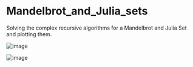 # Mandelbrot_and_Julia_sets
Solving the complex recursive algorithms for a Mandelbrot and Julia Set and plotting them. 

![image](https://user-images.githubusercontent.com/64051575/209220872-1b683cdb-a207-4933-919e-8987a9fedc71.png)

![image](https://user-images.githubusercontent.com/64051575/209220962-984e276d-7139-469e-8377-c1242424cb5f.png)
